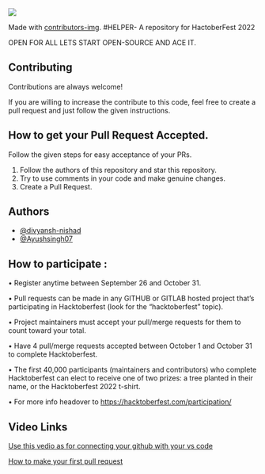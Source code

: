 
<a href = "https://github.com/Ayushsingh07/HELPERR/contributors">
  <img src = "https://contrib.rocks/image?repo = GitHub_username/repository_name"/>
</a>

Made with [contributors-img](https://contrib.rocks).
#HELPER- A repository for HactoberFest 2022


OPEN FOR ALL LETS START OPEN-SOURCE AND ACE IT.


## Contributing

Contributions are always welcome!

If you are willing to increase the contribute to this code, feel free to create a pull request and just follow the given instructions.


## How to get your Pull Request Accepted.

Follow the given steps for easy acceptance of your PRs.
1. Follow  the authors of this repository and star this repository.
2. Try to use comments in your code and make genuine changes.
3. Create a Pull Request.
## Authors


- [@divyansh-nishad](https://github.com/divyansh-nishad)
- [@Ayushsingh07](https://github.com/Ayushsingh07)



## How to participate :


• Register anytime between September 26 and October 31.

• Pull requests can be made in any GITHUB or GITLAB hosted project that’s participating in Hacktoberfest (look for the “hacktoberfest” topic).

• Project maintainers must accept your pull/merge requests for them to count toward your total.

• Have 4 pull/merge requests accepted between October 1 and October 31 to complete Hacktoberfest.

• The first 40,000 participants (maintainers and contributors) who complete Hacktoberfest can elect to receive one of two prizes: a tree planted in their name, or the Hacktoberfest 2022 t-shirt.

• For more info headover to https://hacktoberfest.com/participation/

## Video Links
[Use this vedio as for connecting your github with your vs code  ](https://youtu.be/KgGnTMwSxFU)

[How to make your first pull request](https://youtu.be/dcCR86PtS-8)
